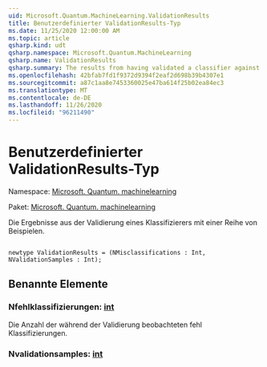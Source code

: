 ```yaml
---
uid: Microsoft.Quantum.MachineLearning.ValidationResults
title: Benutzerdefinierter ValidationResults-Typ
ms.date: 11/25/2020 12:00:00 AM
ms.topic: article
qsharp.kind: udt
qsharp.namespace: Microsoft.Quantum.MachineLearning
qsharp.name: ValidationResults
qsharp.summary: The results from having validated a classifier against a set of samples.
ms.openlocfilehash: 42bfab7fd1f9372d9394f2eaf2d698b39b4307e1
ms.sourcegitcommit: a87c1aa8e7453360025e47ba614f25b02ea84ec3
ms.translationtype: MT
ms.contentlocale: de-DE
ms.lasthandoff: 11/26/2020
ms.locfileid: "96211490"
---
```

# <a name="validationresults-user-defined-type"></a>Benutzerdefinierter ValidationResults-Typ

Namespace: [Microsoft. Quantum. machinelearning](xref:Microsoft.Quantum.MachineLearning)

Paket: [Microsoft. Quantum. machinelearning](https://nuget.org/packages/Microsoft.Quantum.MachineLearning)


Die Ergebnisse aus der Validierung eines Klassifizierers mit einer Reihe von Beispielen.

```qsharp

newtype ValidationResults = (NMisclassifications : Int, NValidationSamples : Int);
```



## <a name="named-items"></a>Benannte Elemente

### <a name="nmisclassifications--int"></a>Nfehlklassifizierungen: [int](xref:microsoft.quantum.lang-ref.int)

Die Anzahl der während der Validierung beobachteten fehl Klassifizierungen.
### <a name="nvalidationsamples--int"></a>Nvalidationsamples: [int](xref:microsoft.quantum.lang-ref.int)

